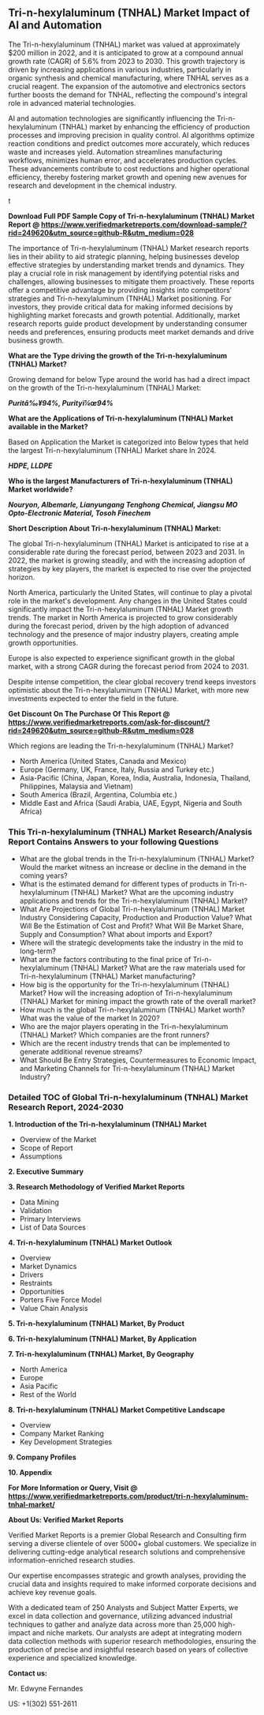 <h2>Tri-n-hexylaluminum (TNHAL) Market Impact of AI and Automation</h2><p>The Tri-n-hexylaluminum (TNHAL) market was valued at approximately $200 million in 2022, and it is anticipated to grow at a compound annual growth rate (CAGR) of 5.6% from 2023 to 2030. This growth trajectory is driven by increasing applications in various industries, particularly in organic synthesis and chemical manufacturing, where TNHAL serves as a crucial reagent. The expansion of the automotive and electronics sectors further boosts the demand for TNHAL, reflecting the compound's integral role in advanced material technologies.</p><p>AI and automation technologies are significantly influencing the Tri-n-hexylaluminum (TNHAL) market by enhancing the efficiency of production processes and improving precision in quality control. AI algorithms optimize reaction conditions and predict outcomes more accurately, which reduces waste and increases yield. Automation streamlines manufacturing workflows, minimizes human error, and accelerates production cycles. These advancements contribute to cost reductions and higher operational efficiency, thereby fostering market growth and opening new avenues for research and development in the chemical industry.</p>t</p><p id="" class=""><strong>Download Full PDF Sample Copy of Tri-n-hexylaluminum (TNHAL) Market Report @ <a href="https://www.verifiedmarketreports.com/download-sample/?rid=249620&utm_source=github-R&utm_medium=028" target="_blank">https://www.verifiedmarketreports.com/download-sample/?rid=249620&utm_source=github-R&utm_medium=028</a></strong></p><p>The importance of&nbsp;Tri-n-hexylaluminum (TNHAL) Market research reports lies in their ability to aid strategic planning, helping businesses develop effective strategies by understanding market trends and dynamics. They play a crucial role in risk management by identifying potential risks and challenges, allowing businesses to mitigate them proactively. These reports offer a competitive advantage by providing insights into competitors' strategies and Tri-n-hexylaluminum (TNHAL) Market positioning. For investors, they provide critical data for making informed decisions by highlighting market forecasts and growth potential. Additionally, market research reports guide product development by understanding consumer needs and preferences, ensuring products meet market demands and drive business growth.</p><p><strong>What are the&nbsp;Type driving the growth of the Tri-n-hexylaluminum (TNHAL) Market?</strong></p><p id="" class="">Growing demand for below Type around the world has had a direct impact on the growth of the Tri-n-hexylaluminum (TNHAL) Market:</p><em><strong>Puritâ‰¥94%, Purityï¼œ94%</strong></em></p><strong>What are the&nbsp;Applications&nbsp;of Tri-n-hexylaluminum (TNHAL) Market available in the Market?</strong></p><p id="" class="">Based on Application the Market is categorized into Below types that held the largest Tri-n-hexylaluminum (TNHAL) Market share In 2024.</p><em><strong>HDPE, LLDPE</strong></em></p><strong>Who is the largest Manufacturers of Tri-n-hexylaluminum (TNHAL) Market worldwide?</strong></p><p><em><strong>Nouryon, Albemarle, Lianyungang Tenghong Chemical, Jiangsu MO Opto-Electronic Material, Tosoh Finechem</strong></em></p><p id="" class=""><strong>Short Description About Tri-n-hexylaluminum (TNHAL) Market:</strong></p><p>The global Tri-n-hexylaluminum (TNHAL) Market is anticipated to rise at a considerable rate during the forecast period, between 2023 and 2031. In 2022, the market is growing steadily, and with the increasing adoption of strategies by key players, the market is expected to rise over the projected horizon.</p><p>North America, particularly the United States, will continue to play a pivotal role in the market's development. Any changes in the United States could significantly impact the Tri-n-hexylaluminum (TNHAL) Market growth trends. The market in North America is projected to grow considerably during the forecast period, driven by the high adoption of advanced technology and the presence of major industry players, creating ample growth opportunities.</p><p>Europe is also expected to experience significant growth in the global market, with a strong CAGR during the forecast period from 2024 to 2031.</p><p>Despite intense competition, the clear global recovery trend keeps investors optimistic about the Tri-n-hexylaluminum (TNHAL) Market, with more new investments expected to enter the field in the future.</p><p id="" class=""><strong>Get Discount On The Purchase Of This Report @ <a href="https://www.verifiedmarketreports.com/ask-for-discount/?rid=249620&utm_source=github-R&utm_medium=028" target="_blank">https://www.verifiedmarketreports.com/ask-for-discount/?rid=249620&utm_source=github-R&utm_medium=028</a></strong></p>Which regions are leading the Tri-n-hexylaluminum (TNHAL) Market?</p><ul><li>North America (United States, Canada and Mexico)</li><li>Europe (Germany, UK, France, Italy, Russia and Turkey etc.)</li><li>Asia-Pacific (China, Japan, Korea, India, Australia, Indonesia, Thailand, Philippines, Malaysia and Vietnam)</li><li>South America (Brazil, Argentina, Columbia etc.)</li><li>Middle East and Africa (Saudi Arabia, UAE, Egypt, Nigeria and South Africa)</li></ul><h3 id="" class="">This Tri-n-hexylaluminum (TNHAL) Market Research/Analysis Report Contains Answers to your following Questions</h3><ul><li>What are the global trends in the Tri-n-hexylaluminum (TNHAL) Market? Would the market witness an increase or decline in the demand in the coming years?</li><li>What is the estimated demand for different types of products in Tri-n-hexylaluminum (TNHAL) Market? What are the upcoming industry applications and trends for the Tri-n-hexylaluminum (TNHAL) Market?</li><li>What Are Projections of Global Tri-n-hexylaluminum (TNHAL) Market Industry Considering Capacity, Production and Production Value? What Will Be the Estimation of Cost and Profit? What Will Be Market Share, Supply and Consumption? What about imports and Export?</li><li>Where will the strategic developments take the industry in the mid to long-term?</li><li>What are the factors contributing to the final price of Tri-n-hexylaluminum (TNHAL) Market? What are the raw materials used for Tri-n-hexylaluminum (TNHAL) Market manufacturing?</li><li>How big is the opportunity for the Tri-n-hexylaluminum (TNHAL) Market? How will the increasing adoption of Tri-n-hexylaluminum (TNHAL) Market for mining impact the growth rate of the overall market?</li><li>How much is the global Tri-n-hexylaluminum (TNHAL) Market worth? What was the value of the market In 2020?</li><li>Who are the major players operating in the Tri-n-hexylaluminum (TNHAL) Market? Which companies are the front runners?</li><li>Which are the recent industry trends that can be implemented to generate additional revenue streams?</li><li>What Should Be Entry Strategies, Countermeasures to Economic Impact, and Marketing Channels for Tri-n-hexylaluminum (TNHAL) Market Industry?</li></ul><h3 id="" class="">Detailed TOC of Global Tri-n-hexylaluminum (TNHAL) Market Research Report, 2024-2030</h3><p id="" class=""><strong>1. Introduction of the Tri-n-hexylaluminum (TNHAL) Market</strong></p><ul><li>Overview of the Market</li><li>Scope of Report</li><li>Assumptions</li></ul><p id="" class=""><strong>2. Executive Summary</strong></p><p id="" class=""><strong>3. Research Methodology of Verified Market Reports</strong></p><ul><li>Data Mining</li><li>Validation</li><li>Primary Interviews</li><li>List of Data Sources</li></ul><p id="" class=""><strong>4. Tri-n-hexylaluminum (TNHAL) Market Outlook</strong></p><ul><li>Overview</li><li>Market Dynamics</li><li>Drivers</li><li>Restraints</li><li>Opportunities</li><li>Porters Five Force Model</li><li>Value Chain Analysis</li></ul><p id="" class=""><strong>5. Tri-n-hexylaluminum (TNHAL) Market, By Product</strong></p><p id="" class=""><strong>6. Tri-n-hexylaluminum (TNHAL) Market, By Application</strong></p><p id="" class=""><strong>7. Tri-n-hexylaluminum (TNHAL) Market, By Geography</strong></p><ul><li>North America</li><li>Europe</li><li>Asia Pacific</li><li>Rest of the World</li></ul><p id="" class=""><strong>8. Tri-n-hexylaluminum (TNHAL) Market Competitive Landscape</strong></p><ul><li>Overview</li><li>Company Market Ranking</li><li>Key Development Strategies</li></ul><p id="" class=""><strong>9. Company Profiles</strong></p><p id="" class=""><strong>10. Appendix</strong></p><p id="" class=""><strong>For More Information or Query, Visit @ <a href="https://www.verifiedmarketreports.com/product/tri-n-hexylaluminum-tnhal-market/" target="_blank">https://www.verifiedmarketreports.com/product/tri-n-hexylaluminum-tnhal-market/</a></strong></p><p id="" class=""><strong>About Us: Verified Market Reports</strong></p><p id="" class="">Verified Market Reports is a premier Global Research and Consulting firm serving a diverse clientele of over 5000+ global customers. We specialize in delivering cutting-edge analytical research solutions and comprehensive information-enriched research studies.</p><p id="" class="">Our expertise encompasses strategic and growth analyses, providing the crucial data and insights required to make informed corporate decisions and achieve key revenue goals.</p><p id="" class="">With a dedicated team of 250 Analysts and Subject Matter Experts, we excel in data collection and governance, utilizing advanced industrial techniques to gather and analyze data across more than 25,000 high-impact and niche markets. Our analysts are adept at integrating modern data collection methods with superior research methodologies, ensuring the production of precise and insightful research based on years of collective experience and specialized knowledge.</p><p id="" class=""><strong>Contact us:</strong></p><p id="" class="">Mr. Edwyne Fernandes</p><p id="" class="">US: +1(302) 551-2611</p>